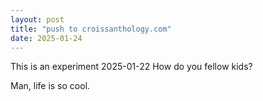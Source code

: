 ```yaml
---
layout: post
title: "push to croissanthology.com"
date: 2025-01-24
---
```


This is an experiment
2025-01-22
How do you fellow kids?

Man, life is so cool. 

